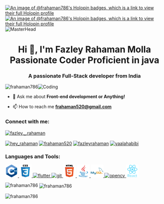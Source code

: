 [![An image of @frahaman786's Holopin badges, which is a link to view their full Holopin profile](https://holopin.me/frahaman786)](https://holopin.io/@frahaman786)
[![An image of @frahaman786's Holopin badges, which is a link to view their full Holopin profile](https://holopin.me/frahaman786)](https://holopin.io/@frahaman786)
![MasterHead](https://1.bp.blogspot.com/-7A4WynwLsMw/XbBpCXG8fHI/AAAAAAAAMt4/uOa1bpLskYgrwGbllhSu2SDj_Mig8SXJQCLcBGAsYHQ/s1600/2000_600px.gif)
<h1 align="center">Hi 👋, I'm Fazley Rahaman Molla<br>Passionate Coder Proficient in java</h1>
<h3 align="center">A passionate Full-Stack developer from India</h3>
<img align="right" alt="Coding" width="400" src="https://cdn.dribbble.com/users/1162077/screenshots/3848914/programmer.gif">

<p align="left"> <img src="https://komarev.com/ghpvc/?username=frahaman786&label=Profile%20views&color=0e75b6&style=flat" alt="frahaman786" /> </p>

- 💬 Ask me about **Front-end development or Anything!**

- 📫 How to reach me **frahaman520@gmail.com**

<h3 align="left">Connect with me:</h3>
<p align="left">
<a href="https://instagram.com/fazley._.rahaman" target="blank"><img align="center" src="https://raw.githubusercontent.com/rahuldkjain/github-profile-readme-generator/master/src/images/icons/Social/instagram.svg" alt="fazley._.rahaman" height="30" width="40" /></a>

<a href="https://www.codechef.com/users/hey_rahaman" target="blank"><img align="center" src="https://cdn.jsdelivr.net/npm/simple-icons@3.1.0/icons/codechef.svg" alt="hey_rahaman" height="30" width="40" /></a>
<a href="https://www.hackerrank.com/frahaman520" target="blank"><img align="center" src="https://raw.githubusercontent.com/rahuldkjain/github-profile-readme-generator/master/src/images/icons/Social/hackerrank.svg" alt="frahaman520" height="30" width="40" /></a>
<a href="https://www.leetcode.com/fazleyrahaman" target="blank"><img align="center" src="https://raw.githubusercontent.com/rahuldkjain/github-profile-readme-generator/master/src/images/icons/Social/leet-code.svg" alt="fazleyrahaman" height="30" width="40" /></a>
<a href="https://auth.geeksforgeeks.org/user/yaalahabibi" target="blank"><img align="center" src="https://raw.githubusercontent.com/rahuldkjain/github-profile-readme-generator/master/src/images/icons/Social/geeks-for-geeks.svg" alt="yaalahabibi" height="30" width="40" /></a>
</p>

<h3 align="left">Languages and Tools:</h3>
<p align="left"> <a href="https://www.w3schools.com/cpp/" target="_blank" rel="noreferrer"> <img src="https://raw.githubusercontent.com/devicons/devicon/master/icons/cplusplus/cplusplus-original.svg" alt="cplusplus" width="40" height="40"/> </a> <a href="https://www.w3schools.com/css/" target="_blank" rel="noreferrer"> <img src="https://raw.githubusercontent.com/devicons/devicon/master/icons/css3/css3-original-wordmark.svg" alt="css3" width="40" height="40"/> </a> <a href="https://flutter.dev" target="_blank" rel="noreferrer"> <img src="https://www.vectorlogo.zone/logos/flutterio/flutterio-icon.svg" alt="flutter" width="40" height="40"/> </a> <a href="https://git-scm.com/" target="_blank" rel="noreferrer"> <img src="https://www.vectorlogo.zone/logos/git-scm/git-scm-icon.svg" alt="git" width="40" height="40"/> </a> <a href="https://www.w3.org/html/" target="_blank" rel="noreferrer"> <img src="https://raw.githubusercontent.com/devicons/devicon/master/icons/html5/html5-original-wordmark.svg" alt="html5" width="40" height="40"/> </a> <a href="https://www.java.com" target="_blank" rel="noreferrer"> <img src="https://raw.githubusercontent.com/devicons/devicon/master/icons/java/java-original.svg" alt="java" width="40" height="40"/> </a> <a href="https://www.mysql.com/" target="_blank" rel="noreferrer"> <img src="https://raw.githubusercontent.com/devicons/devicon/master/icons/mysql/mysql-original-wordmark.svg" alt="mysql" width="40" height="40"/> </a> <a href="https://opencv.org/" target="_blank" rel="noreferrer"> <img src="https://www.vectorlogo.zone/logos/opencv/opencv-icon.svg" alt="opencv" width="40" height="40"/> </a> <a href="https://reactjs.org/" target="_blank" rel="noreferrer"> <img src="https://raw.githubusercontent.com/devicons/devicon/master/icons/react/react-original-wordmark.svg" alt="react" width="40" height="40"/> </a> </p>

<p><img align="left" src="https://github-readme-stats.vercel.app/api/top-langs?username=frahaman786&show_icons=true&locale=en&layout=compact" alt="frahaman786" /></p>

<p>&nbsp;<img align="center" src="https://github-readme-stats.vercel.app/api?username=frahaman786&show_icons=true&locale=en" alt="frahaman786" /></p>

<p><img align="center" src="https://github-readme-streak-stats.herokuapp.com/?user=frahaman786&" alt="frahaman786" /></p>
